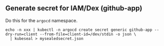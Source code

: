 ## Generate secret for IAM/Dex (github-app)

Do this for the `argocd` namespace.

```
echo -n xxx | kubectl -n argocd create secret generic github-app --dry-run=client --from-file=client-id=/dev/stdin -o json \
  | kubeseal > mysealedsecret.json
```
